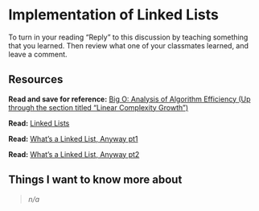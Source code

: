 # Implementation of Linked Lists

To turn in your reading “Reply” to this discussion by teaching something that you learned. Then review what one of your classmates learned, and leave a comment.

## Resources

**Read and save for reference:** [Big O: Analysis of Algorithm Efficiency (Up through the section titled “Linear Complexity Growth”)](https://codefellows.github.io/common_curriculum/data_structures_and_algorithms/Code_401/class-05/resources/big_oh.html)

**Read:** [Linked Lists](https://codefellows.github.io/common_curriculum/data_structures_and_algorithms/Code_401/class-05/resources/singly_linked_list.html)

**Read:** [What’s a Linked List, Anyway pt1](https://medium.com/basecs/whats-a-linked-list-anyway-part-1-d8b7e6508b9d)

**Read:** [What’s a Linked List, Anyway pt2](https://medium.com/basecs/whats-a-linked-list-anyway-part-2-131d96f71996)

## Things I want to know more about

>*n/a*
